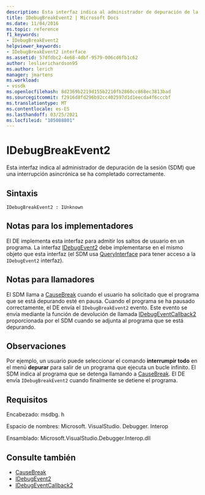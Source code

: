 ```yaml
---
description: Esta interfaz indica al administrador de depuración de la sesión (SDM) que una interrupción asincrónica se ha completado correctamente.
title: IDebugBreakEvent2 | Microsoft Docs
ms.date: 11/04/2016
ms.topic: reference
f1_keywords:
- IDebugBreakEvent2
helpviewer_keywords:
- IDebugBreakEvent2 interface
ms.assetid: 57dfdbc2-4e68-4dbf-9579-006cd6fb1c62
author: leslierichardson95
ms.author: lerich
manager: jmartens
ms.workload:
- vssdk
ms.openlocfilehash: 8d2369b2219d155b2210fb2860cc868ec3813bad
ms.sourcegitcommit: f2916d8fd296b92cc402597d1d1eecda4f6cccbf
ms.translationtype: MT
ms.contentlocale: es-ES
ms.lasthandoff: 03/25/2021
ms.locfileid: "105088801"
---
```

# <a name="idebugbreakevent2"></a>IDebugBreakEvent2
Esta interfaz indica al administrador de depuración de la sesión (SDM) que una interrupción asincrónica se ha completado correctamente.

## <a name="syntax"></a>Sintaxis

```
IDebugBreakEvent2 : IUnknown
```

## <a name="notes-for-implementers"></a>Notas para los implementadores
 El DE implementa esta interfaz para admitir los saltos de usuario en un programa. La interfaz [IDebugEvent2](../../../extensibility/debugger/reference/idebugevent2.md) debe implementarse en el mismo objeto que esta interfaz (el SDM usa [QueryInterface](/cpp/atl/queryinterface) para tener acceso a la `IDebugEvent2` interfaz).

## <a name="notes-for-callers"></a>Notas para llamadores
 El SDM llama a [CauseBreak](../../../extensibility/debugger/reference/idebugprogram2-causebreak.md) cuando el usuario ha solicitado que el programa que se está depurando esté en pausa. Cuando el programa se ha pausado correctamente, el DE envía el `IDebugBreakEvent2` evento. Este evento se envía mediante la función de devolución de llamada [IDebugEventCallback2](../../../extensibility/debugger/reference/idebugeventcallback2.md) proporcionada por el SDM cuando se adjunta al programa que se está depurando.

## <a name="remarks"></a>Observaciones
 Por ejemplo, un usuario puede seleccionar el comando **interrumpir todo** en el menú **depurar** para salir de un programa que ejecuta un bucle infinito. El SDM indica al programa que se detenga llamando a [CauseBreak](../../../extensibility/debugger/reference/idebugprogram2-causebreak.md). El DE envía `IDebugBreakEvent2` cuando finalmente se detiene el programa.

## <a name="requirements"></a>Requisitos
 Encabezado: msdbg. h

 Espacio de nombres: Microsoft. VisualStudio. Debugger. Interop

 Ensamblado: Microsoft.VisualStudio.Debugger.Interop.dll

## <a name="see-also"></a>Consulte también
- [CauseBreak](../../../extensibility/debugger/reference/idebugprogram2-causebreak.md)
- [IDebugEvent2](../../../extensibility/debugger/reference/idebugevent2.md)
- [IDebugEventCallback2](../../../extensibility/debugger/reference/idebugeventcallback2.md)
